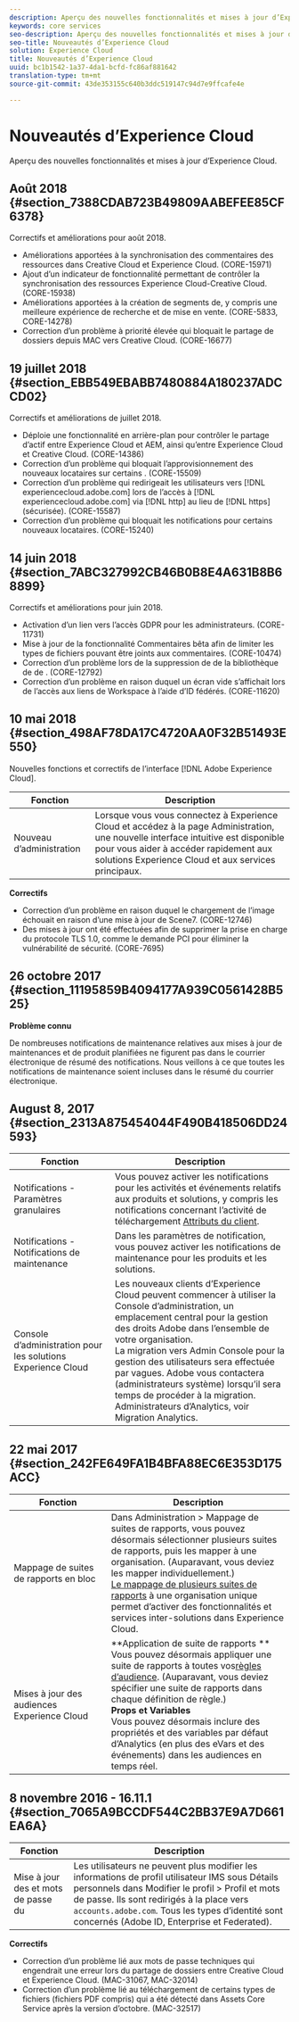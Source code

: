 ```yaml
---
description: Aperçu des nouvelles fonctionnalités et mises à jour d’Experience Cloud.
keywords: core services
seo-description: Aperçu des nouvelles fonctionnalités et mises à jour d’Experience Cloud.
seo-title: Nouveautés d’Experience Cloud
solution: Experience Cloud
title: Nouveautés d’Experience Cloud
uuid: bc1b1542-1a37-4da1-bcfd-fc86af881642
translation-type: tm+mt
source-git-commit: 43de353155c640b3ddc519147c94d7e9ffcafe4e

---
```



# Nouveautés d’Experience Cloud

Aperçu des nouvelles fonctionnalités et mises à jour d’Experience Cloud.

## Août 2018 {#section_7388CDAB723B49809AABEFEE85CF6378}

Correctifs et améliorations pour août 2018.

* Améliorations apportées à la synchronisation des commentaires des ressources dans Creative Cloud et Experience Cloud. (CORE-15971)
* Ajout d’un indicateur de fonctionnalité permettant de contrôler la synchronisation des ressources Experience Cloud-Creative Cloud. (CORE-15938)
* Améliorations apportées à la création de  segments de, y compris une meilleure expérience de recherche et de mise en vente. (CORE-5833, CORE-14278)
* Correction d’un problème à priorité élevée qui bloquait le partage de dossiers depuis MAC vers Creative Cloud. (CORE-16677)

## 19 juillet 2018 {#section_EBB549EBABB7480884A180237ADCCD02}

Correctifs et améliorations de juillet 2018.

* Déploie une fonctionnalité en arrière-plan pour contrôler le partage d’actif entre Experience Cloud et AEM, ainsi qu’entre Experience Cloud et Creative Cloud. (CORE-14386)
* Correction d’un problème qui bloquait l’approvisionnement des nouveaux locataires sur certains  . (CORE-15509)
* Correction d’un problème qui redirigeait les utilisateurs vers [!DNL experiencecloud.adobe.com] lors de l’accès à [!DNL experiencecloud.adobe.com] via [!DNL http] au lieu de [!DNL https] (sécurisée). (CORE-15587)
* Correction d’un problème qui bloquait les notifications pour certains nouveaux locataires. (CORE-15240)

## 14 juin 2018 {#section_7ABC327992CB46B0B8E4A631B8B68899}

Correctifs et améliorations pour juin 2018.

* Activation d’un lien vers l’accès GDPR pour les administrateurs. (CORE-11731)
* Mise à jour de la fonctionnalité Commentaires bêta afin de limiter les types de fichiers pouvant être joints aux commentaires. (CORE-10474)
* Correction d’un problème lors de la suppression de   de la bibliothèque de de . (CORE-12792)
* Correction d’un problème en raison duquel un écran vide s’affichait lors de l’accès aux liens de Workspace à l’aide d’ID fédérés. (CORE-11620)

## 10 mai 2018 {#section_498AF78DA17C4720AA0F32B51493E550}

Nouvelles fonctions et correctifs de l’interface [!DNL Adobe Experience Cloud].

| Fonction | Description |
|--- |--- |
| Nouveau d’administration | Lorsque vous vous connectez à Experience Cloud et accédez à la page Administration, une nouvelle interface intuitive est disponible pour vous aider à accéder rapidement aux solutions Experience Cloud et aux services principaux. |

**Correctifs**

* Correction d’un problème en raison duquel le chargement de l’image échouait en raison d’une mise à jour de Scene7. (CORE-12746)
* Des mises à jour ont été effectuées afin de supprimer la prise en charge du protocole TLS 1.0, comme le demande PCI pour éliminer la vulnérabilité de sécurité. (CORE-7695)

## 26 octobre 2017 {#section_11195859B4094177A939C0561428B525}

**Problème connu**

De nombreuses notifications de maintenance relatives aux mises à jour de maintenances et de produit planifiées ne figurent pas dans le courrier électronique de résumé des notifications. Nous veillons à ce que toutes les notifications de maintenance soient incluses dans le résumé du courrier électronique.

## August 8, 2017 {#section_2313A875454044F490B418506DD24593}

| Fonction | Description |
|--- |--- |
| Notifications - Paramètres granulaires | Vous pouvez activer les notifications pour les activités et événements relatifs aux produits et solutions, y compris les notifications concernant l’activité de téléchargement [Attributs du client](../attributes/attributes.md). |
| Notifications - Notifications de maintenance | Dans les paramètres de notification, vous pouvez activer les notifications de maintenance pour les produits et les solutions. |
| Console d’administration pour les solutions Experience Cloud | Les nouveaux clients d’Experience Cloud peuvent commencer à utiliser la Console d’administration, un emplacement central pour la gestion des droits Adobe dans l’ensemble de votre organisation.<br>La migration vers Admin Console pour la gestion des utilisateurs sera effectuée par vagues. Adobe vous contactera (administrateurs système) lorsqu’il sera temps de procéder à la migration.<br>Administrateurs d’Analytics, voir Migration [](https://docs.adobe.com/content/help/en/analytics/admin/user-product-management/user-management/migrate-users/c-migration-tool.html)Analytics. |

## 22 mai 2017 {#section_242FE649FA1B4BFA88EC6E353D175ACC}

| Fonction | Description |
|--- |--- |
| Mappage de suites de rapports en bloc | Dans Administration > Mappage de suites de rapports, vous pouvez désormais sélectionner plusieurs suites de rapports, puis les mapper à une organisation. (Auparavant, vous deviez les mapper individuellement.)  <br>[Le mappage de plusieurs suites de rapports](../core-services/core-services.md) à une organisation unique permet d’activer des fonctionnalités et services inter-solutions dans Experience Cloud. |
| Mises à jour des audiences Experience Cloud | **Application de suite de rapports **<br>Vous pouvez désormais appliquer une suite de rapports à toutes vos[règles d’audience](../audience-library/t-audience-create.md). (Auparavant, vous deviez spécifier une suite de rapports dans chaque définition de règle.)<br>**Props et Variables**<br>Vous pouvez désormais inclure des propriétés et des variables par défaut d’Analytics (en plus des eVars et des événements) dans les audiences en temps réel. |

## 8 novembre 2016 - 16.11.1 {#section_7065A9BCCDF544C2BB37E9A7D661EA6A}

| Fonction | Description |
|--- |--- |
| Mise à jour des  et mots de passe du | Les utilisateurs ne peuvent plus modifier les informations de profil utilisateur IMS sous Détails personnels dans Modifier le profil > Profil et mots de passe. Ils sont redirigés à la place vers `accounts.adobe.com`. Tous les types d’identité sont concernés (Adobe ID, Enterprise et Federated). |

**Correctifs**

* Correction d’un problème lié aux mots de passe techniques qui engendrait une erreur lors du partage de dossiers entre Creative Cloud et Experience Cloud. (MAC-31067, MAC-32014)
* Correction d’un problème lié au téléchargement de certains types de fichiers (fichiers PDF compris) qui a été détecté dans Assets Core Service après la version d’octobre. (MAC-32517)
